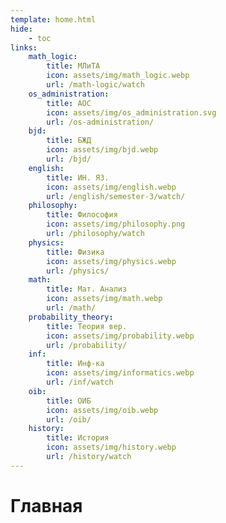 ```yaml
---
template: home.html
hide:
    - toc
links:
    math_logic:
        title: МЛиТА
        icon: assets/img/math_logic.webp
        url: /math-logic/watch
    os_administration:
        title: АОС
        icon: assets/img/os_administration.svg
        url: /os-administration/
    bjd:
        title: БЖД
        icon: assets/img/bjd.webp
        url: /bjd/
    english:
        title: ИН. ЯЗ.
        icon: assets/img/english.webp
        url: /english/semester-3/watch/
    philosophy:
        title: Философия
        icon: assets/img/philosophy.png
        url: /philosophy/watch
    physics:
        title: Физика
        icon: assets/img/physics.webp
        url: /physics/
    math:
        title: Мат. Анализ
        icon: assets/img/math.webp
        url: /math/
    probability_theory:
        title: Теория вер.
        icon: assets/img/probability.webp
        url: /probability/
    inf:
        title: Инф-ка
        icon: assets/img/informatics.webp
        url: /inf/watch
    oib:
        title: ОИБ
        icon: assets/img/oib.webp
        url: /oib/
    history:
        title: История
        icon: assets/img/history.webp
        url: /history/watch
---
```


# Главная
